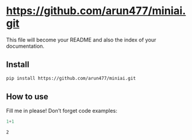 # https://github.com/arun477/miniai.git

<!-- WARNING: THIS FILE WAS AUTOGENERATED! DO NOT EDIT! -->

This file will become your README and also the index of your
documentation.

## Install

``` sh
pip install https://github.com/arun477/miniai.git
```

## How to use

Fill me in please! Don’t forget code examples:

``` python
1+1
```

    2

